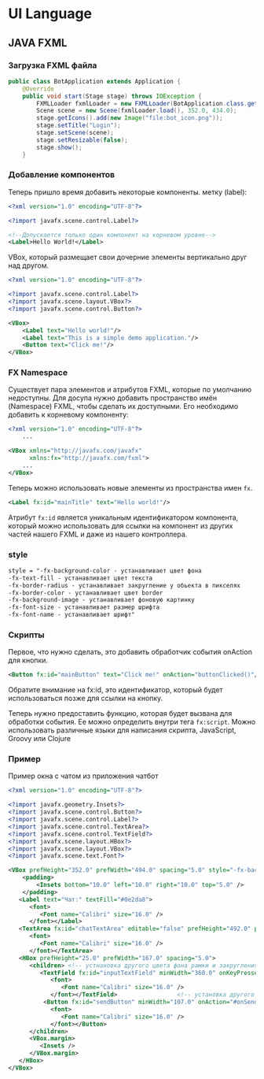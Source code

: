 # UI Language

## JAVA FXML

### Загрузка FXML файла
```JAVA
public class BotApplication extends Application {
    @Override
    public void start(Stage stage) throws IOException {
        FXMLLoader fxmlLoader = new FXMLLoader(BotApplication.class.getResource("login-view.fxml"));
        Scene scene = new Scene(fxmlLoader.load(), 352.0, 434.0);
        stage.getIcons().add(new Image("file:bot_icon.png"));
        stage.setTitle("Login");
        stage.setScene(scene);
        stage.setResizable(false);
        stage.show();
    }
```
### Добавление компонентов

Теперь пришло время добавить некоторые компоненты. метку (label):

```xml
<?xml version="1.0" encoding="UTF-8"?>

<?import javafx.scene.control.Label?>

<!--Допускается только один компонент на корневом уровне-->
<Label>Hello World!</Label>
```

VBox, который размещает свои дочерние элементы вертикально друг над другом.

```xml
<?xml version="1.0" encoding="UTF-8"?>

<?import javafx.scene.control.Label?>
<?import javafx.scene.layout.VBox?>
<?import javafx.scene.control.Button?>

<VBox>
    <Label text="Hello world!"/>
    <Label text="This is a simple demo application."/>
    <Button text="Click me!"/>
</VBox>
```
### FX Namespace

Существует пара элементов и атрибутов FXML, которые по умолчанию недоступны. Для досупа нужно добавить пространство имён (Namespace) FXML, чтобы сделать их доступными. Его необходимо добавить к корневому компоненту:

```xml
<?xml version="1.0" encoding="UTF-8"?>
    ...

<VBox xmlns="http://javafx.com/javafx"
      xmlns:fx="http://javafx.com/fxml">
    ...
</VBox>
````

Теперь можно использовать новые элементы из пространства имен ```fx```.

```xml
<Label fx:id="mainTitle" text="Hello world!"/>
```
Атрибут ```fx:id``` является уникальным идентификатором компонента, который можно использовать для ссылки на компонент из других частей нашего FXML и даже из нашего контроллера.

### style
```xml
style = "-fx-background-color - устанавливает цвет фона
-fx-text-fill - устанавливает цвет текста
-fx-border-radius - устанавливает закругление у обьекта в пикселях
-fx-border-color - устанавливает цвет border
-fx-background-image - устанавливает фоновую картинку
-fx-font-size - устанавливает размер шрифта
-fx-font-name - устанавливает шрифт"
```

### Скрипты

Первое, что нужно сделать, это добавить обработчик события onAction для кнопки.
```xml
<Button fx:id="mainButton" text="Click me!" onAction="buttonClicked()"/>
```
Обратите внимание на fx:id, это идентификатор, который будет использоваться позже для ссылки на кнопку.

Теперь нужно предоставить функцию, которая будет вызвана для обработки события. Ее можно определить внутри тега ```fx:script```. Можно использовать различные языки для написания скрипта, JavaScript, Groovy или Clojure

### Пример
Пример окна с чатом из приложения чатбот
```xml
<?xml version="1.0" encoding="UTF-8"?>

<?import javafx.geometry.Insets?>
<?import javafx.scene.control.Button?>
<?import javafx.scene.control.Label?>
<?import javafx.scene.control.TextArea?>
<?import javafx.scene.control.TextField?>
<?import javafx.scene.layout.HBox?>
<?import javafx.scene.layout.VBox?>
<?import javafx.scene.text.Font?>

<VBox prefHeight="352.0" prefWidth="494.0" spacing="5.0" style="-fx-background-color: #c5ecfc;" xmlns="http://javafx.com/javafx/17" xmlns:fx="http://javafx.com/fxml/1" fx:controller="com.example.chat_bot.ChatController">
    <padding>
        <Insets bottom="10.0" left="10.0" right="10.0" top="5.0" />
    </padding>
   <Label text="Чат:" textFill="#0e2da8">
      <font>
         <Font name="Calibri" size="16.0" />
      </font></Label>
   <TextArea fx:id="chatTextArea" editable="false" prefHeight="492.0" prefWidth="394.0" style="-fx-control-inner-background: white; -fx-text-fill: #0c2aa8; -fx-border-color: white; -fx-background-radius: 5; -fx-border-radius: 5;">
      <font>
         <Font name="Calibri" size="16.0" />
      </font></TextArea>
   <HBox prefHeight="25.0" prefWidth="167.0" spacing="5.0">
      <children> <!-- устнановка другого цвета фона рамки и закругления у рамки, также цвет текста  style="-fx-background-color: white; -fx-border-color: white; -fx-background-radius: 10; -fx-border-radius: 10; -fx-text-fill: #0c2aa8;" -->
         <TextField fx:id="inputTextField" minWidth="360.0" onKeyPressed="#onSendKeyPressed" prefHeight="37.0" prefWidth="360.0" style="-fx-background-color: white; -fx-border-color: white; -fx-background-radius: 10; -fx-border-radius: 10; -fx-text-fill: #0c2aa8;" HBox.hgrow="ALWAYS">
            <font>
               <Font name="Calibri" size="16.0" />
            </font></TextField>                 <!-- установка другого цвета и закругления style="-fx-background-color: #fffdb8; -fx-background-radius: 10;" -->
          <Button fx:id="sendButton" minWidth="107.0" onAction="#onSendButtonClick" prefHeight="37.0" prefWidth="107.0" style="-fx-background-color: #fffdb8; -fx-background-radius: 10;" text="Отправить" textFill="#0c2aa8" HBox.hgrow="NEVER">
            <font>
               <Font name="Calibri" size="16.0" />
            </font></Button>
      </children>
      <VBox.margin>
         <Insets />
      </VBox.margin>
   </HBox>
</VBox>
```
